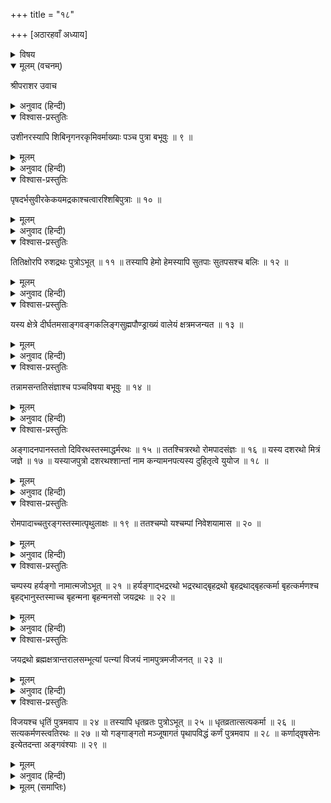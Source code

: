 +++
title = "१८"

+++
[अठारहवाँ अध्याय]



<details><summary>विषय</summary>

अनुवंश
</details>


<details open><summary>मूलम् (वचनम्)</summary>

श्रीपराशर उवाच
</details>

<details><summary>अनुवाद (हिन्दी)</summary>

ययातेश्चतुर्थपुत्रस्यानोस्सभानलचक्षुःपरमेषुसंज्ञास्त्रयः पुत्राः बभूवुः ॥ १ ॥ सभानलपुत्रः कालानलः ॥ २ ॥ कालानलात्सृञ्जयः ॥ ३ ॥ सृञ्जयात् पुरञ्जयः ॥ ४ ॥ पुरञ्जयाज्जनमेजयः ॥ ५ ॥ तस्मान्महाशालः ॥ ६ ॥ तस्माच्च महामनाः ॥ ७ ॥ तस्मादुशीनरतितिक्षू द्वौ पुत्रावुत्पन्नौ ॥ ८ ॥  
श्रीपराशरजी बोले—ययातिके चौथे पुत्र अनुके सभानल, चक्षु और परमेषु नामक तीन पुत्र थे । सभानलका पुत्र कालानल हुआ तथा कालानलके सृंजय, सृंजयके पुरंजय, पुरंजयके जनमेजय, जनमेजयके महाशाल, महाशालके महामना और महामनाके उशीनर तथा तितिक्षु नामक दो पुत्र हुए ॥ १—८ ॥
</details>

<details open><summary>विश्वास-प्रस्तुतिः</summary>

उशीनरस्यापि शिबिनृगनरकृमिवर्माख्याः पञ्च पुत्रा बभूवुः ॥ ९ ॥
</details>

<details><summary>मूलम्</summary>

उशीनरस्यापि शिबिनृगनरकृमिवर्माख्याः पञ्च पुत्रा बभूवुः ॥ ९ ॥
</details>

<details><summary>अनुवाद (हिन्दी)</summary>

उशीनरके शिबि, नृग, नर, कृमि और वर्म नामक पाँच पुत्र हुए ॥ ९ ॥
</details>

<details open><summary>विश्वास-प्रस्तुतिः</summary>

पृषदर्भसुवीरकेकयमद्रकाश्चत्वारश्शिबिपुत्राः ॥ १० ॥
</details>

<details><summary>मूलम्</summary>

पृषदर्भसुवीरकेकयमद्रकाश्चत्वारश्शिबिपुत्राः ॥ १० ॥
</details>

<details><summary>अनुवाद (हिन्दी)</summary>

उनमेंसे शिबिके पृषदर्भ, सुवीर, केकय और मद्रक—ये चार पुत्र थे ॥ १० ॥
</details>

<details open><summary>विश्वास-प्रस्तुतिः</summary>

तितिक्षोरपि रुशद्रथः पुत्रोऽभूत् ॥ ११ ॥ तस्यापि हेमो हेमस्यापि सुतपाः सुतपसश्च बलिः ॥ १२ ॥
</details>

<details><summary>मूलम्</summary>

तितिक्षोरपि रुशद्रथः पुत्रोऽभूत् ॥ ११ ॥ तस्यापि हेमो हेमस्यापि सुतपाः सुतपसश्च बलिः ॥ १२ ॥
</details>

<details><summary>अनुवाद (हिन्दी)</summary>

तितिक्षुका पुत्र रुशद्रथ हुआ । उसके हेम, हेमके सुतपा तथा सुतपाके बलि नामक पुत्र हुआ ॥ ११-१२ ॥
</details>

<details open><summary>विश्वास-प्रस्तुतिः</summary>

यस्य क्षेत्रे दीर्घतमसाङ्गवङ्गकलिङ्गसुह्मपौण्ड्राख्यं वालेयं क्षत्रमजन्यत ॥ १३ ॥
</details>

<details><summary>मूलम्</summary>

यस्य क्षेत्रे दीर्घतमसाङ्गवङ्गकलिङ्गसुह्मपौण्ड्राख्यं वालेयं क्षत्रमजन्यत ॥ १३ ॥
</details>

<details><summary>अनुवाद (हिन्दी)</summary>

इस बलिके क्षेत्र (रानी)-में दीर्घतमा नामक मुनिने अंग, वंग, कलिंग, सुह्म और पौण्ड्र नामक पाँच वालेय क्षत्रिय उत्पन्न किये ॥ १३ ॥
</details>

<details open><summary>विश्वास-प्रस्तुतिः</summary>

तन्नामसन्ततिसंज्ञाश्च पञ्चविषया बभूवुः ॥ १४ ॥
</details>

<details><summary>मूलम्</summary>

तन्नामसन्ततिसंज्ञाश्च पञ्चविषया बभूवुः ॥ १४ ॥
</details>

<details><summary>अनुवाद (हिन्दी)</summary>

इन बलिपुत्रोंकी सन्ततिके नामानुसार पाँच देशोंके भी ये ही नाम पड़े ॥ १४ ॥
</details>

<details open><summary>विश्वास-प्रस्तुतिः</summary>

अङ्गादनपानस्ततो दिविरथस्तस्माद्धर्मरथः ॥ १५ ॥ ततश्चित्ररथो रोमपादसंज्ञः ॥ १६ ॥ यस्य दशरथो मित्रं जज्ञे ॥ १७ ॥ यस्याजपुत्रो दशरथश्शान्तां नाम कन्यामनपत्यस्य दुहितृत्वे युयोज ॥ १८ ॥
</details>

<details><summary>मूलम्</summary>

अङ्गादनपानस्ततो दिविरथस्तस्माद्धर्मरथः ॥ १५ ॥ ततश्चित्ररथो रोमपादसंज्ञः ॥ १६ ॥ यस्य दशरथो मित्रं जज्ञे ॥ १७ ॥ यस्याजपुत्रो दशरथश्शान्तां नाम कन्यामनपत्यस्य दुहितृत्वे युयोज ॥ १८ ॥
</details>

<details><summary>अनुवाद (हिन्दी)</summary>

इनमेंसे अंगसे अनपान, अनपानसे दिविरथ, दिविरथसे धर्मरथ और धर्मरथसे चित्ररथका जन्म हुआ जिसका दूसरा नाम रोमपाद था । इस रोमपादके मित्र दशरथजी थे, अजके पुत्र दशरथजीने रोमपादको सन्तानहीन देखकर उन्हें पुत्रीरूपसे अपनी शान्ता नामकी कन्या गोद दे दी थी ॥ १५—१८ ॥
</details>

<details open><summary>विश्वास-प्रस्तुतिः</summary>

रोमपादाच्चतुरङ्गस्तस्मात्पृथुलाक्षः ॥ १९ ॥ ततश्चम्पो यश्चम्पां निवेशयामास ॥ २० ॥
</details>

<details><summary>मूलम्</summary>

रोमपादाच्चतुरङ्गस्तस्मात्पृथुलाक्षः ॥ १९ ॥ ततश्चम्पो यश्चम्पां निवेशयामास ॥ २० ॥
</details>

<details><summary>अनुवाद (हिन्दी)</summary>

रोमपादका पुत्र चतुरंग था । चतुरंगके पृथुलाक्ष तथा पृथुलाक्षके चम्प नामक पुत्र हुआ जिसने चम्पा नामकी पुरी बसायी थी ॥ १९-२० ॥
</details>

<details open><summary>विश्वास-प्रस्तुतिः</summary>

चम्पस्य हर्यङ्गो नामात्मजोऽभूत् ॥ २१ ॥ हर्यङ्गाद्भद्ररथो भद्ररथाद्‍बृहद्रथो बृहद्रथाद्‍बृहत्कर्मा बृहत्कर्मणश्च बृहद्भानुस्तस्माच्च बृहन्मना बृहन्मनसो जयद्रथः ॥ २२ ॥
</details>

<details><summary>मूलम्</summary>

चम्पस्य हर्यङ्गो नामात्मजोऽभूत् ॥ २१ ॥ हर्यङ्गाद्भद्ररथो भद्ररथाद्‍बृहद्रथो बृहद्रथाद्‍बृहत्कर्मा बृहत्कर्मणश्च बृहद्भानुस्तस्माच्च बृहन्मना बृहन्मनसो जयद्रथः ॥ २२ ॥
</details>

<details><summary>अनुवाद (हिन्दी)</summary>

चम्पके हर्यंगनामक पुत्र हुआ, हर्यंगसे भद्ररथ, भद्ररथसे बृहद्रथ, बृहद्रथसे बृहत्कर्मा, बृहत्कर्मासे बृहद्भानु, बृहद्भानुसे बृहन्मना, बृहन्मनासे जयद्रथका जन्म हुआ ॥ २१-२२ ॥
</details>

<details open><summary>विश्वास-प्रस्तुतिः</summary>

जयद्रथो ब्रह्मक्षत्रान्तरालसम्भूत्यां पत्न्यां विजयं नामपुत्रमजीजनत् ॥ २३ ॥
</details>

<details><summary>मूलम्</summary>

जयद्रथो ब्रह्मक्षत्रान्तरालसम्भूत्यां पत्न्यां विजयं नामपुत्रमजीजनत् ॥ २३ ॥
</details>

<details><summary>अनुवाद (हिन्दी)</summary>

जयद्रथकी ब्राह्मण और क्षत्रियके संसर्गसे उत्पन्न हुई पत्नीके गर्भसे विजय नामक पुत्रका जन्म हुआ ॥ २३ ॥
</details>

<details open><summary>विश्वास-प्रस्तुतिः</summary>

विजयश्च धृतिं पुत्रमवाप ॥ २४ ॥ तस्यापि धृतव्रतः पुत्रोऽभूत् ॥ २५ ॥ धृतव्रतात्सत्यकर्मा ॥ २६ ॥ सत्यकर्मणस्त्वतिरथः ॥ २७ ॥ यो गङ्गाङ्गतो मञ्जूषागतं पृथापविद्धं कर्णं पुत्रमवाप ॥ २८ ॥ कर्णाद‍्वृषसेनः इत्येतदन्ता अङ्गवंश्याः ॥ २९ ॥
</details>

<details><summary>मूलम्</summary>

विजयश्च धृतिं पुत्रमवाप ॥ २४ ॥ तस्यापि धृतव्रतः पुत्रोऽभूत् ॥ २५ ॥ धृतव्रतात्सत्यकर्मा ॥ २६ ॥ सत्यकर्मणस्त्वतिरथः ॥ २७ ॥ यो गङ्गाङ्गतो मञ्जूषागतं पृथापविद्धं कर्णं पुत्रमवाप ॥ २८ ॥ कर्णाद‍्वृषसेनः इत्येतदन्ता अङ्गवंश्याः ॥ २९ ॥
</details>

<details><summary>अनुवाद (हिन्दी)</summary>

विजयके धृति नामक पुत्र हुआ, धृतिके धृतव्रत, धृतव्रतके सत्यकर्मा और सत्यकर्माके अतिरथका जन्म हुआ जिसने कि [स्नानके लिये] गंगाजीमें जानेपर पिटारीमें रखकर पृथाद्वारा बहाये हुए कर्णको पुत्ररूपसे पाया था । इस कर्णका पुत्र वृषसेन था । बस, अंगवंश इतना ही है ॥ २४—२९ ॥  
अतश्च पुरुवंशं श्रोतुमर्हसि ॥ ३० ॥  
इसके आगे पुरुवंशका वर्णन सुनो ॥ ३० ॥
</details>

<details><summary>मूलम् (समाप्तिः)</summary>

इति श्रीविष्णुपुराणे चतुर्थेंऽशे अष्टादशोऽध्यायः ॥ १८ ॥
</details>
